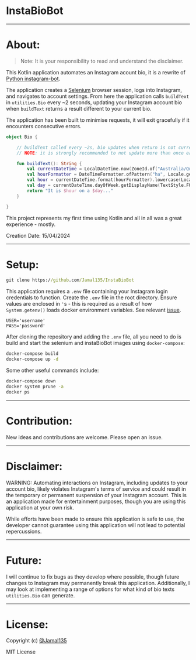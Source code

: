 # InstaBioBot

***

# About:

> Note: It is your responsibility to read and understand the disclaimer.

This Kotlin application automates an Instagram acount bio, it is a rewrite
of [Python instagram-bot](https://github.com/Jamal135/instagram-bot).

The application creates a [Selenium](https://github.com/SeleniumHQ/docker-selenium) browser session,
logs into Instagram, and navigates to account settings. From here the application calls `buildText` in `utilities.Bio`
every ~2 seconds, updating your Instagram account bio when `buildText` returns a result different to your current bio.

The application has been built to minimise requests, it will exit gracefully if it encounters consecutive errors.

```kt
object Bio {

    // buildText called every ~2s, bio updates when return is not current text
    // NOTE: it is strongly recommended to not update more than once each hour

    fun buildText(): String {
        val currentDateTime = LocalDateTime.now(ZoneId.of("Australia/Queensland"))
        val hourFormatter = DateTimeFormatter.ofPattern("ha", Locale.getDefault())
        val hour = currentDateTime.format(hourFormatter).lowercase(Locale.getDefault())
        val day = currentDateTime.dayOfWeek.getDisplayName(TextStyle.FULL, Locale.ENGLISH)
        return "It is $hour on a $day..."
    }

}
```

This project represents my first time using Kotlin and all in all was a great experience - mostly.

Creation Date: 15/04/2024

*** 

# Setup:

```cmd
git clone https://github.com/Jamal135/InstaBioBot
```

This application requires a `.env` file containing your Instagram login credentials to function. Create the `.env`
file in the root directory. Ensure values are enclosed in `'`s - this is required as a result of
how `System.getenv()` loads docker environment variables. See
relevant [issue](https://github.com/docker/compose/issues/8607).

```env
USER='username'
PASS='password'
```

After cloning the repository and adding the `.env` file, all you need to do is build and start the selenium and
instaBioBot images using `docker-compose`:

```cmd
docker-compose build
docker-compose up -d
```

Some other useful commands include:

```cmd
docker-compose down
docker system prune -a
docker ps
```

***

# Contribution:

New ideas and contributions are welcome. Please open an issue.

***

# Disclaimer:

WARNING: Automating interactions on Instagram, including updates to your account bio, likely violates Instagram's
terms of service and could result in the temporary or permanent suspension of your Instagram account. This is an
application made for entertainment purposes, though you are using this application at your own risk.

While efforts have been made to ensure this application is safe to use, the developer cannot guarantee using this
application will not lead to potential repercussions.

***

# Future:

I will continue to fix bugs as they develop where possible, though future changes to Instagram may permanently break
this application. Additionally, I may look at implementing a range of options for what kind
of bio texts `utilities.Bio` can generate.

***

# License:

Copyright (c) [@Jamal135](https://github.com/Jamal135)

MIT License
